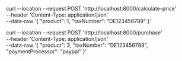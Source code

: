 curl --location --request POST 'http://localhost:8000/calculate-price' \
--header 'Content-Type: application/json' \
--data-raw '{
"product": 1,
"taxNumber": "DE123456789"
}'

curl --location --request POST 'http://localhost:8000/purchase' \
--header 'Content-Type: application/json' \
--data-raw '{
"product": 3,
"taxNumber": "DE123456789",
"paymentProcessor": "paypal"
}'